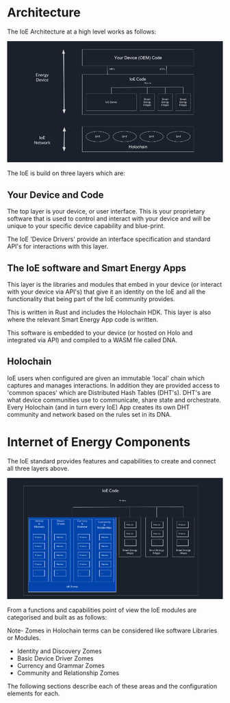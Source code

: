 # Architecture
The IoE Architecture at a high level works as follows:

![IoE Architecture](IoE_Architecture.png)

The IoE is build on three layers which are:
## Your Device and Code
The top layer is your device, or user interface.
This is your proprietary software that is used to control and interact with your device and will be unique to your specific device capability and blue-print.

The IoE 'Device Drivers' provide an interface specification and standard API's for interactions with this layer.

## The IoE software and Smart Energy Apps
This layer is the libraries and modules that embed in your device (or interact with your device via API's) that give it an identity on the IoE and all the functionality that being part of the IoE community provides.

This is written in Rust and includes the Holochain HDK.
This layer is also where the relevant Smart Energy App code is written.

This software is embedded to your device (or hosted on Holo and integrated via API) and compiled to a WASM file called DNA.

## Holochain
IoE users when configured are given an immutable 'local' chain which captures and manages interactions.
In addition they are provided access to 'common spaces' which are Distributed Hash Tables (DHT's).
DHT's are what device communities use to communicate, share state and orchestrate.
Every Holochain (and in turn every IoE) App creates its own DHT community and network based on the rules set in its DNA.

# Internet of Energy Components
The IoE standard provides features and capabilities to create and connect all three layers above.

![IoE Layers](IoE_Modules.png)

From a functions and capabilities point of view the IoE modules are categorised and built as as follows:

Note- Zomes in Holochain terms can be considered like software Libraries or Modules.

- Identity and Discovery Zomes
- Basic Device Driver Zomes
- Currency and Grammar Zomes
- Community and Relationship Zomes

The following sections describe each of these areas and the configuration elements for each.
